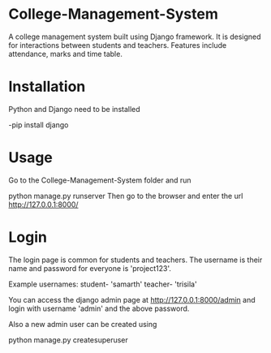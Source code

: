 # College-Management-System
A college management system built using Django framework. It is designed for interactions between students and teachers. Features include attendance, marks and time table.

# Installation
Python and Django need to be installed

-pip install django

# Usage
Go to the College-Management-System folder and run

python manage.py runserver
Then go to the browser and enter the url http://127.0.0.1:8000/

# Login
The login page is common for students and teachers.
The username is their name and password for everyone is 'project123'.

Example usernames:
student- 'samarth'
teacher- 'trisila'

You can access the django admin page at http://127.0.0.1:8000/admin and login with username 'admin' and the above password.

Also a new admin user can be created using

python manage.py createsuperuser

